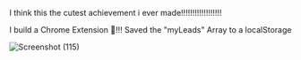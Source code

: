 I think this the cutest achievement  i ever made!!!!!!!!!!!!!!!!!!

I build a Chrome Extension 💯!!!
Saved the "myLeads" Array to a localStorage 

![Screenshot (115)](https://user-images.githubusercontent.com/102085800/214170487-0db01b18-6d0c-44d6-83cd-7d74620b2652.png)
